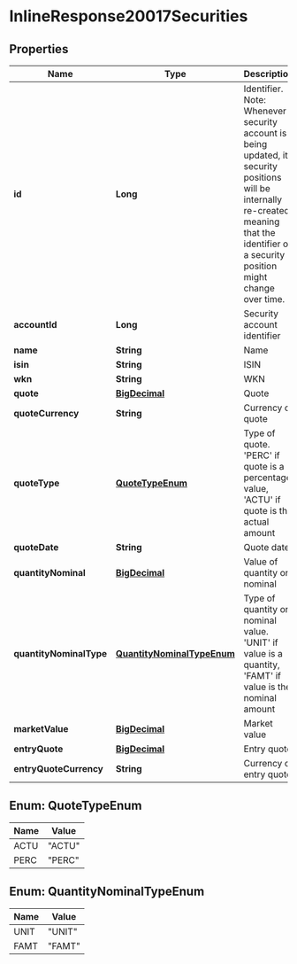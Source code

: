 
# InlineResponse20017Securities

## Properties
Name | Type | Description | Notes
------------ | ------------- | ------------- | -------------
**id** | **Long** | Identifier. Note: Whenever a security account is being updated, its security positions will be internally re-created, meaning that the identifier of a security position might change over time. | 
**accountId** | **Long** | Security account identifier | 
**name** | **String** | Name |  [optional]
**isin** | **String** | ISIN |  [optional]
**wkn** | **String** | WKN |  [optional]
**quote** | [**BigDecimal**](BigDecimal.md) | Quote |  [optional]
**quoteCurrency** | **String** | Currency of quote |  [optional]
**quoteType** | [**QuoteTypeEnum**](#QuoteTypeEnum) | Type of quote. &#39;PERC&#39; if quote is a percentage value, &#39;ACTU&#39; if quote is the actual amount |  [optional]
**quoteDate** | **String** | Quote date |  [optional]
**quantityNominal** | [**BigDecimal**](BigDecimal.md) | Value of quantity or nominal |  [optional]
**quantityNominalType** | [**QuantityNominalTypeEnum**](#QuantityNominalTypeEnum) | Type of quantity or nominal value. &#39;UNIT&#39; if value is a quantity, &#39;FAMT&#39; if value is the nominal amount |  [optional]
**marketValue** | [**BigDecimal**](BigDecimal.md) | Market value |  [optional]
**entryQuote** | [**BigDecimal**](BigDecimal.md) | Entry quote |  [optional]
**entryQuoteCurrency** | **String** | Currency of entry quote |  [optional]


<a name="QuoteTypeEnum"></a>
## Enum: QuoteTypeEnum
Name | Value
---- | -----
ACTU | &quot;ACTU&quot;
PERC | &quot;PERC&quot;


<a name="QuantityNominalTypeEnum"></a>
## Enum: QuantityNominalTypeEnum
Name | Value
---- | -----
UNIT | &quot;UNIT&quot;
FAMT | &quot;FAMT&quot;



